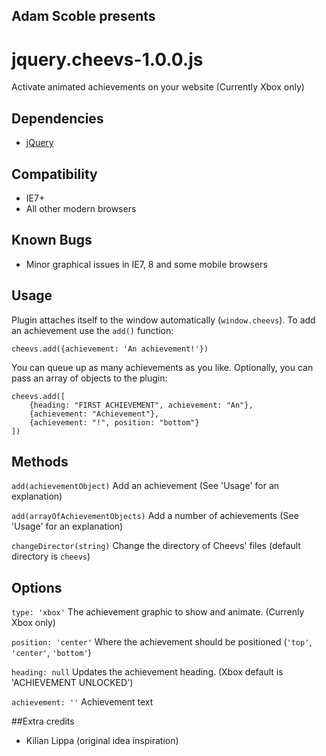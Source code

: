 ## Adam Scoble presents
# jquery.cheevs-1.0.0.js
Activate animated achievements on your website (Currently Xbox only)

## Dependencies
* [jQuery](http://docs.jquery.com/)

## Compatibility
* IE7+
* All other modern browsers

## Known Bugs
* Minor graphical issues in IE7, 8 and some mobile browsers

## Usage
Plugin attaches itself to the window automatically (`window.cheevs`). To add an achievement use the `add()` function:

`cheevs.add({achievement: 'An achievement!'})`

You can queue up as many achievements as you like. Optionally, you can pass an array of objects to the plugin:

	cheevs.add([
		{heading: "FIRST ACHIEVEMENT", achievement: "An"},
		{achievement: "Achievement"},
		{achievement: "!", position: "bottom"}
	])

## Methods
`add(achievementObject)` Add an achievement (See 'Usage' for an explanation)

`add(arrayOfAchievementObjects)` Add a number of achievements (See 'Usage' for an explanation)

`changeDirector(string)` Change the directory of Cheevs' files (default directory is `cheevs`)

## Options
`type: 'xbox'` The achievement graphic to show and animate. (Currenly Xbox only)

`position: 'center'` Where the achievement should be positioned (`'top'`, `'center'`, `'bottom'`)

`heading: null` Updates the achievement heading. (Xbox default is 'ACHIEVEMENT UNLOCKED')

`achievement: ''` Achievement text

##Extra credits
* Kilian Lippa (original idea inspiration)